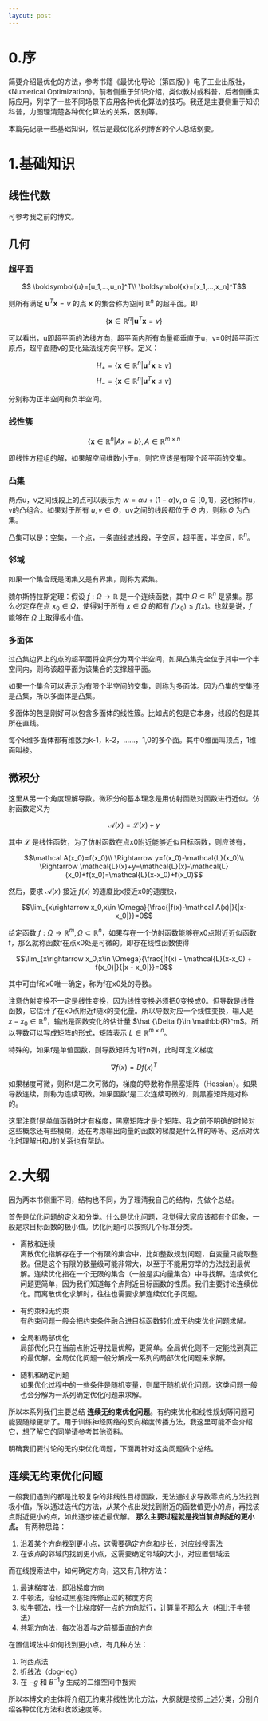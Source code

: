 ```yaml
---
layout: post
---
```


# 0.序

简要介绍最优化的方法，参考书籍《最优化导论（第四版）》电子工业出版社，《Numerical Optimization》。前者侧重于知识介绍，类似教材或科普，后者侧重实际应用，列举了一些不同场景下应用各种优化算法的技巧。我还是主要侧重于知识科普，力图理清楚各种优化算法的关系，区别等。

本篇先记录一些基础知识，然后是最优化系列博客的个人总结纲要。

# 1.基础知识

## 线性代数
可参考我之前的博文。

## 几何

### 超平面

$$ \boldsymbol{u}=[u_1,...,u_n]^T\\
\boldsymbol{x}=[x_1,...,x_n]^T$$

则所有满足 $\boldsymbol{u}^T\boldsymbol{x}=v$ 的点 $\boldsymbol{x}$ 的集合称为空间 $\mathbb{R}^n$ 的超平面。即

$$\{\boldsymbol{x}\in \mathbb{R}^n|\boldsymbol{u}^T\boldsymbol{x}=v\}$$

可以看出，u即超平面的法线方向，超平面内所有向量都垂直于u，v=0时超平面过原点，超平面随v的变化延法线方向平移。定义：

$$H_+=\{\boldsymbol{x}\in \mathbb{R}^n|\boldsymbol{u}^T\boldsymbol{x}\geqslant v\}$$
$$H_-=\{\boldsymbol{x}\in \mathbb{R}^n|\boldsymbol{u}^T\boldsymbol{x}\leqslant v\}$$

分别称为正半空间和负半空间。

### 线性簇

$$\{\boldsymbol{x}\in \mathbb{R}^n|Ax=b\},A\in \mathbb R^{m\times n}$$

即线性方程组的解，如果解空间维数小于n，则它应该是有限个超平面的交集。

### 凸集

两点u，v之间线段上的点可以表示为 $w=\alpha u+(1-\alpha)v,\alpha \in [0,1]$，这也称作u，v的凸组合。如果对于所有 $u,v\in \Theta$，uv之间的线段都位于 $\Theta$ 内，则称 $\Theta$ 为凸集。

凸集可以是：空集，一个点，一条直线或线段，子空间，超平面，半空间，$\mathbb{R}^n$。

### 邻域

如果一个集合既是闭集又是有界集，则称为紧集。

魏尔斯特拉斯定理：假设 $f:\Omega\rightarrow\mathbb R$ 是一个连续函数，其中 $\Omega \subset \mathbb{R}^n$ 是紧集。那么必定存在点 $x_0\in \Omega$，使得对于所有 $x\in \Omega$ 的都有 $f(x_0)\leqslant f(x)$。也就是说，$f$ 能够在 $\Omega$ 上取得极小值。

### 多面体

过凸集边界上的点的超平面将空间分为两个半空间，如果凸集完全位于其中一个半空间内，则称该超平面为该集合的支撑超平面。

如果一个集合可以表示为有限个半空间的交集，则称为多面体。因为凸集的交集还是凸集，所以多面体是凸集。

多面体的包是刚好可以包含多面体的线性簇。比如点的包是它本身，线段的包是其所在直线。

每个k维多面体都有维数为k-1，k-2，……，1,0的多个面。其中0维面叫顶点，1维面叫棱。

## 微积分

这里从另一个角度理解导数。微积分的基本理念是用仿射函数对函数进行近似。仿射函数定义为

$$\mathcal A(x)=\mathcal{L}(x)+y$$

其中 $\mathcal{L}$ 是线性函数，为了仿射函数在点x0附近能够近似目标函数，则应该有，

$$\mathcal A(x_0)=f(x_0)\\
\Rightarrow y=f(x_0)-\mathcal{L}(x_0)\\
\Rightarrow \mathcal{L}(x)+y=\mathcal{L}(x)-\mathcal{L}(x_0)+f(x_0)=\mathcal{L}(x-x_0)+f(x_0)$$

然后，要求 $\mathcal A(x)$ 接近 $f(x)$ 的速度比x接近x0的速度快，

$$\lim_{x\rightarrow x_0,x\in \Omega}{\frac{|f(x)-\mathcal A(x)|}{|x-x_0|}}=0$$

给定函数 $f:\Omega\rightarrow\mathbb{R}^m,\Omega\subset\mathbb{R}^n$，如果存在一个仿射函数能够在x0点附近近似函数f，那么就称函数f在点x0处是可微的。即存在线性函数使得

$$\lim_{x\rightarrow x_0,x\in \Omega}{\frac{|f(x) - \mathcal{L}(x-x_0) + f(x_0)|}{|x - x_0|}}=0$$

其中可由f和x0唯一确定，称为f在x0处的导数。

注意仿射变换不一定是线性变换，因为线性变换必须把0变换成0。但导数是线性函数，它估计了在x0点附近f随x的变化量。所以导数对应一个线性变换，输入是 $x-x_0\in \mathbb{R}^n$，输出是函数变化的估计量 $\hat {\Delta f}\in \mathbb{R}^m$。所以导数可以写成矩阵的形式，矩阵表示 $L\in\mathbb{R}^{m\times n}$。

特殊的，如果f是单值函数，则导数矩阵为1行n列，此时可定义梯度

$$\nabla f(x)=Df(x)^T$$

如果梯度可微，则称f是二次可微的，梯度的导数称作黑塞矩阵（Hessian）。如果导数连续，则称为连续可微。如果函数f是二次连续可微的，则黑塞矩阵是对称的。

这里注意f是单值函数时才有梯度，黑塞矩阵才是个矩阵。我之前不明确的时候对这些概念还有些模糊，还在考虑输出向量的函数的梯度是什么样的等等。这点对优化时理解H和J的关系也有帮助。

# 2.大纲

因为两本书侧重不同，结构也不同，为了理清我自己的结构，先做个总结。

首先是优化问题的定义和分类。什么是优化问题，我觉得大家应该都有个印象，一般是求目标函数的极小值。优化问题可以按照几个标准分类。

- 离散和连续  
离散优化指解存在于一个有限的集合中，比如整数规划问题，自变量只能取整数。但是这个有限的数量级可能非常大，以至于不能用穷举的方法找到最优解。连续优化指在一个无限的集合（一般是实向量集合）中寻找解。连续优化问题更简单，因为我们知道每个点附近目标函数的性质。我们主要讨论连续优化。而离散优化求解时，往往也需要求解连续优化子问题。

- 有约束和无约束  
有约束问题一般会把约束条件融合进目标函数转化成无约束优化问题求解。

- 全局和局部优化  
局部优化只在当前点附近寻找最优解，更简单。全局优化则不一定能找到真正的最优解。全局优化问题一般分解成一系列的局部优化问题来求解。

- 随机和确定问题  
如果优化过程中的一些条件是随机变量，则属于随机优化问题。这类问题一般也会分解为一系列确定优化问题来求解。

所以本系列我们主要总结 **连续无约束优化问题**。有约束优化和线性规划等问题可能要随缘更新了。用于训练神经网络的反向梯度传播方法，我这里可能不会介绍它，想了解它的同学请参考其他资料。

明确我们要讨论的无约束优化问题，下面再针对这类问题做个总结。

## 连续无约束优化问题
一般我们遇到的都是比较复杂的非线性目标函数，无法通过求导数零点的方法找到极小值，所以通过迭代的方法，从某个点出发找到附近的函数值更小的点，再找该点附近更小的点，如此逐步接近最优解。 **那么主要过程就是找当前点附近的更小点。** 有两种思路：

1. 沿着某个方向找到更小点，这需要确定方向和步长，对应线搜索法
2. 在该点的邻域内找到更小点，这需要确定邻域的大小，对应置信域法

而在线搜索法中，如何确定方向，这又有几种方法：

1. 最速梯度法，即沿梯度方向
2. 牛顿法，沿经过黑塞矩阵修正过的梯度方向
3. 拟牛顿法，找一个比梯度好一点的方向就行，计算量不那么大（相比于牛顿法）
4. 共轭方向法，每次沿着与之前都垂直的方向

在置信域法中如何找到更小点，有几种方法：

1. 柯西点法
2. 折线法（dog-leg）
3. 在 $-g$ 和 $B^{-1}g$ 生成的二维空间中搜索


所以本博文的主体将介绍无约束非线性优化方法，大纲就是按照上述分类，分别介绍各种优化方法和收敛速度等。
